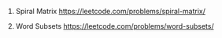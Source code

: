 1. Spiral Matrix
https://leetcode.com/problems/spiral-matrix/

2. Word Subsets
https://leetcode.com/problems/word-subsets/